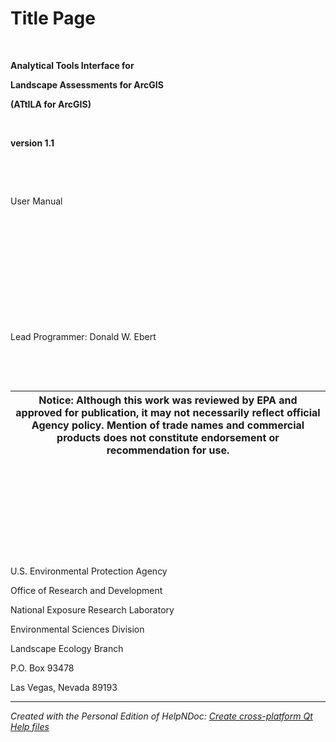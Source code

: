 # Title Page

&nbsp;

**Analytical Tools Interface for**

**Landscape Assessments for ArcGIS**

**(ATtILA for ArcGIS)**

&nbsp;

**version 1.1**

&nbsp;

&nbsp;

User Manual

&nbsp;

&nbsp;

&nbsp;

&nbsp;

&nbsp;

&nbsp;

Lead Programmer: Donald W. Ebert

&nbsp;

&nbsp;

| Notice: Although this work was reviewed by EPA and approved for publication, it may not necessarily reflect official Agency policy. Mention of trade names and commercial products does not constitute endorsement or recommendation for use. |
| :---: |


&nbsp;

&nbsp;

&nbsp;

&nbsp;

&nbsp;

U.S. Environmental Protection Agency

Office of Research and Development

National Exposure Research Laboratory

Environmental Sciences Division

Landscape Ecology Branch

P.O. Box 93478

Las Vegas, Nevada 89193

***
_Created with the Personal Edition of HelpNDoc: [Create cross-platform Qt Help files](<https://www.helpndoc.com/feature-tour/create-help-files-for-the-qt-help-framework>)_
